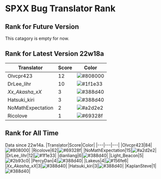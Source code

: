 # SPXX Bug Translator Rank
## Rank for Future Version
This catagory is empty for now.
## Rank for Latest Version 22w18a
|Translator|Score|Color|
|---|---|---|
|Olvcpr423|12|![#808000](https://via.placeholder.com/15/808000/000000?text=+)|
|DrLee_lihr|10|![#1f1e33](https://via.placeholder.com/15/1f1e33/000000?text=+)|
|_Xx_Akasha_xX_|3|![#388d40](https://via.placeholder.com/15/388d40/000000?text=+)|
|Hatsuki_kiri|3|![#388d40](https://via.placeholder.com/15/388d40/000000?text=+)|
|NoMathExpectation|2|![#a2d2e2](https://via.placeholder.com/15/a2d2e2/000000?text=+)|
|Ricolove|1|![#69328f](https://via.placeholder.com/15/69328f/000000?text=+)|
## Rank for All Time
Data since 22w14a.
|Translator|Score|Color|
|---|---|---|
|Olvcpr423|84|![#808000](https://via.placeholder.com/15/808000/000000?text=+)|
|Ricolove|62|![#69328f](https://via.placeholder.com/15/69328f/000000?text=+)|
|NoMathExpectation|15|![#a2d2e2](https://via.placeholder.com/15/a2d2e2/000000?text=+)|
|DrLee_lihr|12|![#1f1e33](https://via.placeholder.com/15/1f1e33/000000?text=+)|
|dianliang|6|![#388d40](https://via.placeholder.com/15/388d40/000000?text=+)|
|Light_Beacon|5|![#2b93c0](https://via.placeholder.com/15/2b93c0/000000?text=+)|
|PercyDan|4|![#388d40](https://via.placeholder.com/15/388d40/000000?text=+)|
|Lakeus|4|![#156fe6](https://via.placeholder.com/15/156fe6/000000?text=+)|
|_Xx_Akasha_xX_|3|![#388d40](https://via.placeholder.com/15/388d40/000000?text=+)|
|Hatsuki_kiri|3|![#388d40](https://via.placeholder.com/15/388d40/000000?text=+)|
|KaplanSteve|1|![#388d40](https://via.placeholder.com/15/388d40/000000?text=+)|